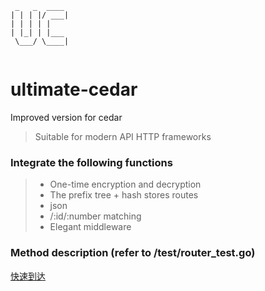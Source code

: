 ```     
 _   _  ____ 
| | | |/ ___|
| | | | |    
| |_| | |___ 
 \___/ \____|
             
```

# ultimate-cedar

Improved version for cedar
> Suitable for modern API HTTP frameworks

### Integrate the following functions

> * One-time encryption and decryption
> * The prefix tree + hash stores routes
> * json
> * /:id/:number matching
> * Elegant middleware

### Method description (refer to /test/router_test.go)  
[快速到达](https://github.com/tungyao/ultimate-cedar/blob/main/test/router_test.go)
